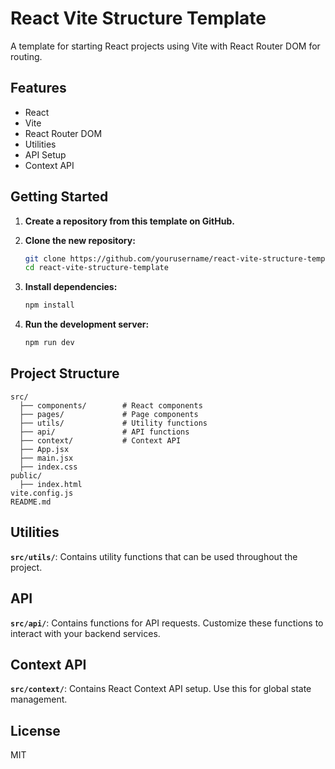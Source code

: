 # React Vite Structure Template

A template for starting React projects using Vite with React Router DOM for routing.

## Features

- React
- Vite
- React Router DOM
- Utilities
- API Setup
- Context API

## Getting Started

1. **Create a repository from this template on GitHub.**
2. **Clone the new repository:**

   ```bash
   git clone https://github.com/yourusername/react-vite-structure-template.git
   cd react-vite-structure-template
   ```

3. **Install dependencies:**

   ```bash
   npm install
   ```

4. **Run the development server:**

   ```bash
   npm run dev
   ```

## Project Structure

```
src/
  ├── components/        # React components
  ├── pages/             # Page components
  ├── utils/             # Utility functions
  ├── api/               # API functions
  ├── context/           # Context API
  ├── App.jsx
  ├── main.jsx
  ├── index.css
public/
  ├── index.html
vite.config.js
README.md
```

## Utilities

**`src/utils/`**: Contains utility functions that can be used throughout the project.

## API

**`src/api/`**: Contains functions for API requests. Customize these functions to interact with your backend services.

## Context API

**`src/context/`**: Contains React Context API setup. Use this for global state management.

## License

MIT
````

